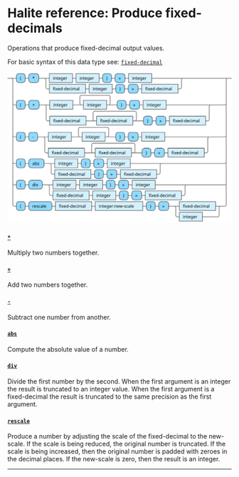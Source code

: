 <!---
  This markdown file was generated. Do not edit.
  -->

# Halite reference: Produce fixed-decimals

Operations that produce fixed-decimal output values.

For basic syntax of this data type see: [`fixed-decimal`](halite_basic-syntax-reference.md#fixed-decimal)

!["fixed-decimal-out"](../halite-bnf-diagrams/fixed-decimal-out.svg)

#### [`*`](halite_full-reference.md#_S)

Multiply two numbers together.

#### [`+`](halite_full-reference.md#_A)

Add two numbers together.

#### [`-`](halite_full-reference.md#-)

Subtract one number from another.

#### [`abs`](halite_full-reference.md#abs)

Compute the absolute value of a number.

#### [`div`](halite_full-reference.md#div)

Divide the first number by the second. When the first argument is an integer the result is truncated to an integer value. When the first argument is a fixed-decimal the result is truncated to the same precision as the first argument.

#### [`rescale`](halite_full-reference.md#rescale)

Produce a number by adjusting the scale of the fixed-decimal to the new-scale. If the scale is being reduced, the original number is truncated. If the scale is being increased, then the original number is padded with zeroes in the decimal places. If the new-scale is zero, then the result is an integer.

---
